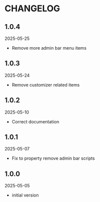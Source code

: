 # CHANGELOG

## 1.0.4

2025-05-25

- Remove more admin bar menu items

## 1.0.3

2025-05-24

- Remove customizer related items

## 1.0.2

2025-05-10

- Correct documentation

## 1.0.1

2025-05-07

- Fix to property remove admin bar scripts

## 1.0.0

2025-05-05

- initial version
